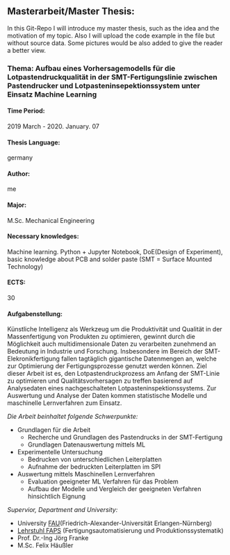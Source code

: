 ## Masterarbeit/Master Thesis:
In this Git-Repo I will introduce my master thesis, such as the idea and the motivation of my topic. Also
I will upload the code example in the file but without source data. Some pictures would be also added to give 
the reader a better view.

### Thema: Aufbau eines Vorhersagemodells für die Lotpastendruckqualität in der SMT-Fertigungslinie zwischen Pastendrucker und Lotpasteninsepektionssystem unter Einsatz Machine Learning
<h4>Time Period:</h4> 2019 March - 2020. January. 07
<h4>Thesis Language:</h4> germany
<h4>Author:</h4> me
<h4>Major:</h4> M.Sc. Mechanical Engineering
<h4>Necessary knowledges:</h4> Machine learning. Python + Jupyter Notebook, DoE(Design of Experiment), basic knowledge about PCB and solder paste (SMT = Surface Mounted Technology)
<h4>ECTS:</h4> 30 
<h4>Aufgabenstellung:</h4>  
Künstliche Intelligenz als Werkzeug um die Produktivität und Qualität in der Massenfertigung von Produkten zu optimieren, gewinnt durch die Möglichkeit auch multidimensionale Daten zu verarbeiten zunehmend an Bedeutung in Industrie und Forschung. Insbesondere im Bereich der SMT-Elekronikfertigung fallen tagtäglich gigantische Datenmengen an, welche zur Optimierung der Fertigungsprozesse genutzt
werden können.
Ziel dieser Arbeit ist es, den Lotpastendruckprozess am Anfang der SMT-Linie zu
optimieren und Qualitätsvorhersagen zu treffen basierend auf Analysedaten eines
nachgeschalteten Lotpasteninspektionssystems. Zur Auswertung und Analyse der
Daten kommen statistische Modelle und maschinelle Lernverfahren zum Einsatz. 


*Die Arbeit beinhaltet folgende Schwerpunkte:*

- Grundlagen für die Arbeit
  - Recherche und Grundlagen des Pastendrucks in der SMT-Fertigung
  - Grundlagen Datenauswertung mittels ML
- Experimentelle Untersuchung
  - Bedrucken von unterschiedlichen Leiterplatten
  - Aufnahme der bedruckten Leiterplatten im SPI
- Auswertung mittels Maschinellen Lernverfahren
  - Evaluation geeigneter ML Verfahren für das Problem
  - Aufbau der Modelle und Vergleich der geeigneten Verfahren hinsichtlich Eignung


*Supervior, Department and University:*
- University [FAU](https://www.fau.de/)(Friedrich-Alexander-Universität Erlangen-Nürnberg)
- [Lehrstuhl FAPS](https://www.faps.fau.de/) (Fertigungsautomatisierung und Produktionssystematik)
- Prof. Dr.-Ing Jörg Franke
- M.Sc. Felix Häußler
